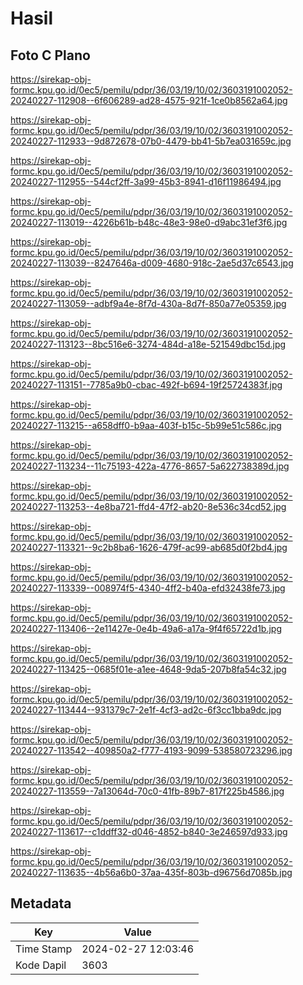 # Hasil

## Foto C Plano

https://sirekap-obj-formc.kpu.go.id/0ec5/pemilu/pdpr/36/03/19/10/02/3603191002052-20240227-112908--6f606289-ad28-4575-921f-1ce0b8562a64.jpg

https://sirekap-obj-formc.kpu.go.id/0ec5/pemilu/pdpr/36/03/19/10/02/3603191002052-20240227-112933--9d872678-07b0-4479-bb41-5b7ea031659c.jpg

https://sirekap-obj-formc.kpu.go.id/0ec5/pemilu/pdpr/36/03/19/10/02/3603191002052-20240227-112955--544cf2ff-3a99-45b3-8941-d16f11986494.jpg

https://sirekap-obj-formc.kpu.go.id/0ec5/pemilu/pdpr/36/03/19/10/02/3603191002052-20240227-113019--4226b61b-b48c-48e3-98e0-d9abc31ef3f6.jpg

https://sirekap-obj-formc.kpu.go.id/0ec5/pemilu/pdpr/36/03/19/10/02/3603191002052-20240227-113039--8247646a-d009-4680-918c-2ae5d37c6543.jpg

https://sirekap-obj-formc.kpu.go.id/0ec5/pemilu/pdpr/36/03/19/10/02/3603191002052-20240227-113059--adbf9a4e-8f7d-430a-8d7f-850a77e05359.jpg

https://sirekap-obj-formc.kpu.go.id/0ec5/pemilu/pdpr/36/03/19/10/02/3603191002052-20240227-113123--8bc516e6-3274-484d-a18e-521549dbc15d.jpg

https://sirekap-obj-formc.kpu.go.id/0ec5/pemilu/pdpr/36/03/19/10/02/3603191002052-20240227-113151--7785a9b0-cbac-492f-b694-19f25724383f.jpg

https://sirekap-obj-formc.kpu.go.id/0ec5/pemilu/pdpr/36/03/19/10/02/3603191002052-20240227-113215--a658dff0-b9aa-403f-b15c-5b99e51c586c.jpg

https://sirekap-obj-formc.kpu.go.id/0ec5/pemilu/pdpr/36/03/19/10/02/3603191002052-20240227-113234--11c75193-422a-4776-8657-5a622738389d.jpg

https://sirekap-obj-formc.kpu.go.id/0ec5/pemilu/pdpr/36/03/19/10/02/3603191002052-20240227-113253--4e8ba721-ffd4-47f2-ab20-8e536c34cd52.jpg

https://sirekap-obj-formc.kpu.go.id/0ec5/pemilu/pdpr/36/03/19/10/02/3603191002052-20240227-113321--9c2b8ba6-1626-479f-ac99-ab685d0f2bd4.jpg

https://sirekap-obj-formc.kpu.go.id/0ec5/pemilu/pdpr/36/03/19/10/02/3603191002052-20240227-113339--008974f5-4340-4ff2-b40a-efd32438fe73.jpg

https://sirekap-obj-formc.kpu.go.id/0ec5/pemilu/pdpr/36/03/19/10/02/3603191002052-20240227-113406--2e11427e-0e4b-49a6-a17a-9f4f65722d1b.jpg

https://sirekap-obj-formc.kpu.go.id/0ec5/pemilu/pdpr/36/03/19/10/02/3603191002052-20240227-113425--0685f01e-a1ee-4648-9da5-207b8fa54c32.jpg

https://sirekap-obj-formc.kpu.go.id/0ec5/pemilu/pdpr/36/03/19/10/02/3603191002052-20240227-113444--931379c7-2e1f-4cf3-ad2c-6f3cc1bba9dc.jpg

https://sirekap-obj-formc.kpu.go.id/0ec5/pemilu/pdpr/36/03/19/10/02/3603191002052-20240227-113542--409850a2-f777-4193-9099-538580723296.jpg

https://sirekap-obj-formc.kpu.go.id/0ec5/pemilu/pdpr/36/03/19/10/02/3603191002052-20240227-113559--7a13064d-70c0-41fb-89b7-817f225b4586.jpg

https://sirekap-obj-formc.kpu.go.id/0ec5/pemilu/pdpr/36/03/19/10/02/3603191002052-20240227-113617--c1ddff32-d046-4852-b840-3e246597d933.jpg

https://sirekap-obj-formc.kpu.go.id/0ec5/pemilu/pdpr/36/03/19/10/02/3603191002052-20240227-113635--4b56a6b0-37aa-435f-803b-d96756d7085b.jpg


## Metadata

| Key        | Value               |
| ---------- | ------------------- |
| Time Stamp | 2024-02-27 12:03:46 |
| Kode Dapil | 3603                |



